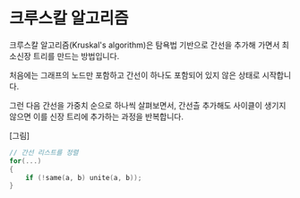 # 크루스칼 알고리즘

크루스칼 알고리즘(Kruskal's algorithm)은 탐욕법 기반으로 간선을 추가해 가면서 최소신장 트리를 만드는 방법입니다.

처음에는 그래프의 노드만 포함하고 간선이 하나도 포함되어 있지 않은 상태로 시작합니다.

그런 다음 간선을 가중치 순으로 하나씩 살펴보면서, 간선츨 추가해도 사이클이 생기지 않으면 이를 신장 트리에 추가하는 과정을 반복합니다.



[그림]



```c++
// 간선 리스트를 정렬
for(...)
{
    if (!same(a, b) unite(a, b));
}
```

